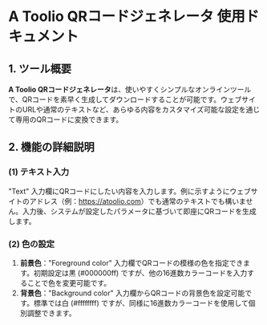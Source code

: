 # A Toolio QRコードジェネレータ 使用ドキュメント

## 1. ツール概要

**A Toolio QRコードジェネレータ**は、使いやすくシンプルなオンラインツールで、QRコードを素早く生成してダウンロードすることが可能です。ウェブサイトのURLや通常のテキストなど、あらゆる内容をカスタマイズ可能な設定を通じて専用のQRコードに変換できます。

## 2. 機能の詳細説明

### (1) テキスト入力

"Text" 入力欄にQRコードにしたい内容を入力します。例に示すようにウェブサイトのアドレス（例：<https://atoolio.com>）でも通常のテキストでも構いません。入力後、システムが設定したパラメータに基づいて即座にQRコードを生成します。

### (2) 色の設定

1. **前景色**："Foreground color" 入力欄でQRコードの模様の色を指定できます。初期設定は黒 (#000000ff) ですが、他の16進数カラーコードを入力することで色を変更可能です。
2. **背景色**："Background color" 入力欄からQRコードの背景色を設定可能です。標準では白 (#ffffffff) ですが、同様に16進数カラーコードを使用して個別調整できます。